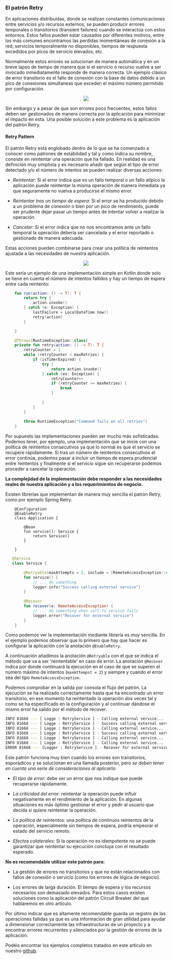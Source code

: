 ### El patrón Retry

En aplicaciones distribuidas, donde se realizan constantes comunicaciones entre servicios y/o recursos externos, 
se pueden producir errores temporales o transitorios (transient failures) cuando se interactúa con estos entornos. Estos fallos pueden estar causados por diferentes motivos, entre los más comunes encontramos las perdidas momentáneas de conexión a la red, servicios temporalmente no disponibles, tiempos de respuesta excedidos por picos de servicio elevados, etc.

Normalmente estos errores se solucionan de manera automática y en un breve lapso de tiempo de manera que si el servicio o recurso vuelve a ser invocado inmediatamente responde de manera correcta. Un ejemplo clásico de error transitorio es el fallo de conexión con la base de datos debido a un pico de conexiones simultaneas que exceden el máximo número permitido por configuración. 

<p align="center">
  <img src="https://raw.githubusercontent.com/ldavidgomez/retry-pattern/master/Retry%20Pattern_trans.png">
</p>

Sin embargo y a pesar de que son errores poco frecuentes, estos fallos deben ser gestionados de manera correcta por la aplicación para minimizar el impacto en esta. Una posible solución a este problema es la aplicación del patrón Retry. 

#### Retry Pattern

El patrón Retry está englobado dentro de lo que se ha comenzado a conocer como patrones de estabilidad y tal y como indica su nombre, consiste en reintentar una operación que ha fallado. En realidad es una definición muy simplista y es necesario añadir que según el tipo de error detectado y/o el número de intentos se pueden realizar diversas acciones:

* *Reintentar*: Si el error indica que es un fallo temporal o un fallo atípico la aplicación puede reintentar la misma operación de manera inmediata ya que seguramente no vuelva a producirse el mismo error.

* *Reintentar tras un tiempo de espera*: Si el error se ha producido debido a un problema de conexión o bien por un pico de rendimiento, puede ser prudente dejar pasar un tiempo antes de intentar volver a realizar la operación.

* *Cancelar*: Si el error indica que no nos encontramos ante un fallo temporal la operación debería ser cancelada y el error reportado o gestionado de manera adecuada.

Estas acciones pueden combinarse para crear una política de reintentos ajustada a las necesidades de nuestra aplicación.

<p align="center">
  <img src="https://raw.githubusercontent.com/ldavidgomez/retry-pattern/master/Retry_pattern_flow.png">
</p>

Este sería un ejemplo de una implementación simple en Kotlin donde solo se tiene en cuenta el número de intentos fallidos y hay un tiempo de espera entre cada reintento:

```kotlin
    fun run(action: () -> T): T {
        return try {
            action.invoke()
        } catch (e: Exception) {
            lastFailure = LocalDateTime.now()
            retry(action)
        }

    }

    @Throws(RuntimeException::class)
    private fun retry(action: () -> T): T {
        retryCounter = 1
        while (retryCounter < maxRetries) {
            if (isTimerExpired) {
                try {
                    return action.invoke()
                } catch (ex: Exception) {
                    retryCounter++
                    if (retryCounter >= maxRetries) {
                        break
                    }
                    
                }
            }
        }
        
        throw RuntimeException("Command fails on all retries")
    }
```

Por supuesto las implementaciones pueden ser mucho más sofisticadas. Podemos tener, por ejemplo, una implementación que se inicie con una política de reintentos consecutivos ya que lo normal es que el servicio se recupere rápidamente. Si tras un número de reintentos consecutivos el error continúa, podemos pasar a incluir un tiempo de espera prudencial entre reintentos y finalmente si el servicio sigue sin recuperarse podemos proceder a cancelar la operación. 

**La complejidad de la implementación debe responder a las necesidades reales de nuestra aplicación y a los requerimientos de negocio.**

Existen librerías que implementan de manera muy sencilla el patrón Retry, como por ejemplo Spring Retry.

```kotin
	@Configuration
	@EnableRetry
	class Application {

	    @Bean
	    fun service(): Service {
	        return Service()
	    }

	}
```


```kotlin
   @Service
   class Service {

    	@Retryable(maxAttempts = 2, include = [RemoteAccessException::class])
    	fun service() {
            // ... do something
            logger.info("Success calling external service")
        }
        
        @Recover
        fun recover(e: RemoteAccessException) {
            // ... do something when call to service fails
            logger.error("Recover for external service")
        }
    }
```

Como podemos ver la implementación mediante librería es muy sencilla.
En el ejemplo podemos observar que lo primero que hay que hacer es configurar la aplicación con la anotación `@EnableRetry`.

A continuación añadimos la anotación `@Retryable` con el que se indica el método que va a ser 'reintentable' en caso de error. La anotación `@Recover` indica por donde continuará la ejecución en el caso de que se superen el número máximo de intentos (`maxAttempst = 2`) y siempre y cuando el error sea del tipo `RemoteAccessException`.

Podemos comprobar en la salida por consola el flujo del patrón. La ejecución se ha realizado correctamente hasta que ha encontrado un error transitorio, en ese momento ha reintentado la operación dos veces tal y como se ha especificado en la configuración y al continuar dándose el mismo error ha salido por el método de recover.

```bash
INFO 81668 --- [ Logge : RetryService ] - Calling external service...
INFO 81668 --- [ Logge : RetryService ] - Success calling external service
INFO 81668 --- [ Logge : RetryService ] - Calling external service...
INFO 81668 --- [ Logge : RetryService ] - Success calling external service
INFO 81668 --- [ Logge : RetryService ] - Calling external service...
INFO 81668 --- [ Logge : RetryService ] - Calling external service...
ERROR 81668 --- [Logger : RetryService ] - Recover for external service
```

Este patrón funciona muy bien cuando los errores son transitorios, esporádicos y se solucionan en una llamada posterior, pero *se deben tener en cuenta una serie de consideraciones al aplicarlo*:

* *El tipo de error:* debe ser un error que nos indique que puede recuperarse rápidamente.

* *La criticidad del error:* reintentar la operación puede influir negativamente en el rendimiento de la aplicación. En algunas situaciones es más óptimo gestionar el error y pedir al usuario que decida si quiere reintentar la operación.

* *La política de reintentos:* una política de continuos reintentos de la operación, especialmente sin tiempos de espera, podría empeorar el estado del servicio remoto.

* *Efectos colaterales:* Si la operación no es idempotente no se puede garantizar que reintentar su ejecución concluya  con el resultado esperado.


**No es recomendable utilizar este patrón para:**

* La gestión de errores no transitorios y que no están relacionados con fallos de conexión o servicio (como los errores de lógica de negocio).
 
* Los errores de larga duración. El tiempo de espera y los recursos necesarios son demasiado elevados. Para estos casos existen soluciones como la aplicación del patrón Circuit Breaker del que hablaremos en otro artículo.

Por último indicar que es altamente recomendable guarda un registro de las operaciones fallidas ya que es una información de gran utilidad para ayudar a dimensionar correctamente las infraestructuras de un proyecto y a encontrar errores recurrentes y silenciados por la gestión de errores de la aplicación.

Podéis encontrar los ejemplos completos tratados en este artículo en nuestro [github].

[github]: https://github.com/ldavidgomez/retry-pattern
